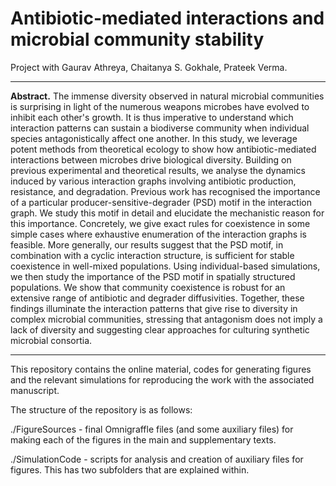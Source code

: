 # Antibiotic-mediated interactions and microbial community stability

Project with Gaurav Athreya, Chaitanya S. Gokhale, Prateek Verma.

----

**Abstract.** The immense diversity observed in natural microbial communities is surprising in light of the numerous weapons microbes have evolved to inhibit each other's growth.
It is thus imperative to understand which interaction patterns can sustain a biodiverse community when individual species antagonistically affect one another.
In this study, we leverage potent methods from theoretical ecology to show how antibiotic-mediated interactions between microbes drive biological diversity.
Building on previous experimental and theoretical results, we analyse the dynamics induced by various interaction graphs involving antibiotic production, resistance, and degradation.
Previous work has recognised the importance of a particular producer-sensitive-degrader (PSD) motif in the interaction graph. 
We study this motif in detail and elucidate the mechanistic reason for this importance.
Concretely, we give exact rules for coexistence in some simple cases where exhaustive enumeration of the interaction graphs is feasible.
More generally, our results suggest that the PSD motif, in combination with a cyclic interaction structure, is sufficient for stable coexistence in well-mixed populations.
Using individual-based simulations, we then study the importance of the PSD motif in spatially structured populations.
We show that community coexistence is robust for an extensive range of antibiotic and degrader diffusivities.
Together, these findings illuminate the interaction patterns that give rise to diversity in complex microbial communities, stressing that antagonism does not imply a lack of diversity and suggesting clear approaches for culturing synthetic microbial consortia.

----

This repository contains the online material, codes for generating figures and the relevant simulations for reproducing the work with the associated manuscript.

The structure of the repository is as follows: 

./FigureSources - final Omnigraffle files (and some auxiliary files) for making each of the figures in the main and supplementary texts.

./SimulationCode - scripts for analysis and creation of auxiliary files for figures. This has two subfolders that are explained within.

